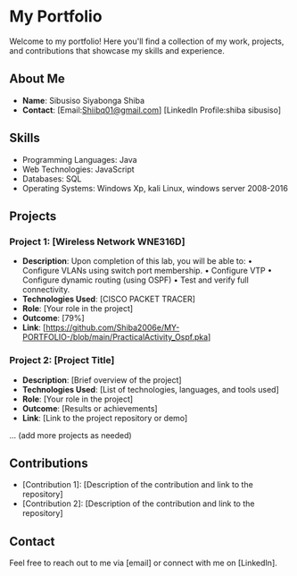 
# My Portfolio

Welcome to my portfolio! Here you'll find a collection of my work, projects, and contributions that showcase my skills and experience.

## About Me
- **Name**: Sibusiso Siyabonga Shiba
- **Contact**: [Email:Shiibq01@gmail.com] [LinkedIn Profile:shiba sibusiso]

## Skills
- Programming Languages:  Java
- Web Technologies: JavaScript
- Databases: SQL
- Operating Systems: Windows Xp, kali Linux, windows server 2008-2016

## Projects

### Project 1: [Wireless Network WNE316D]
- **Description**: Upon completion of this lab, you will be able to: 
• Configure VLANs using switch port membership.
• Configure VTP
• Configure dynamic routing (using OSPF)
• Test and verify full connectivity. 
- **Technologies Used**: [CISCO PACKET TRACER]
- **Role**: [Your role in the project]
- **Outcome**: [79%]
- **Link**: [https://github.com/Shiba2006e/MY-PORTFOLIO-/blob/main/PracticalActivity_Ospf.pka]

### Project 2: [Project Title]
- **Description**: [Brief overview of the project]
- **Technologies Used**: [List of technologies, languages, and tools used]
- **Role**: [Your role in the project]
- **Outcome**: [Results or achievements]
- **Link**: [Link to the project repository or demo]

... (add more projects as needed)

## Contributions
- [Contribution 1]: [Description of the contribution and link to the repository]
- [Contribution 2]: [Description of the contribution and link to the repository]

## Contact
Feel free to reach out to me via [email] or connect with me on [LinkedIn].
